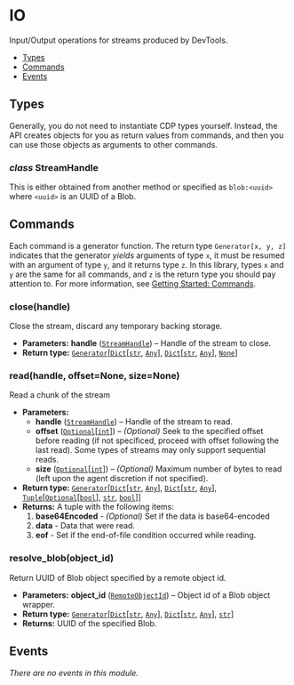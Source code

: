 # IO

Input/Output operations for streams produced by DevTools.

<a id="module-nodriver.cdp.io"></a>
* [Types]()
* [Commands]()
* [Events]()

## Types

Generally, you do not need to instantiate CDP types
yourself. Instead, the API creates objects for you as return
values from commands, and then you can use those objects as
arguments to other commands.

### *class* StreamHandle

This is either obtained from another method or specified as `blob:<uuid>` where
`<uuid>` is an UUID of a Blob.

## Commands

Each command is a generator function. The return
type `Generator[x, y, z]` indicates that the generator
*yields* arguments of type `x`, it must be resumed with
an argument of type `y`, and it returns type `z`. In
this library, types `x` and `y` are the same for all
commands, and `z` is the return type you should pay attention
to. For more information, see
[Getting Started: Commands](../quickstart.md#getting-started-commands).

### close(handle)

Close the stream, discard any temporary backing storage.

* **Parameters:**
  **handle** ([`StreamHandle`](#nodriver.cdp.io.StreamHandle)) – Handle of the stream to close.
* **Return type:**
  [`Generator`](https://docs.python.org/3/library/typing.html#typing.Generator)[[`Dict`](https://docs.python.org/3/library/typing.html#typing.Dict)[[`str`](https://docs.python.org/3/library/stdtypes.html#str), [`Any`](https://docs.python.org/3/library/typing.html#typing.Any)], [`Dict`](https://docs.python.org/3/library/typing.html#typing.Dict)[[`str`](https://docs.python.org/3/library/stdtypes.html#str), [`Any`](https://docs.python.org/3/library/typing.html#typing.Any)], [`None`](https://docs.python.org/3/library/constants.html#None)]

### read(handle, offset=None, size=None)

Read a chunk of the stream

* **Parameters:**
  * **handle** ([`StreamHandle`](#nodriver.cdp.io.StreamHandle)) – Handle of the stream to read.
  * **offset** ([`Optional`](https://docs.python.org/3/library/typing.html#typing.Optional)[[`int`](https://docs.python.org/3/library/functions.html#int)]) –  *(Optional)* Seek to the specified offset before reading (if not specificed, proceed with offset following the last read). Some types of streams may only support sequential reads.
  * **size** ([`Optional`](https://docs.python.org/3/library/typing.html#typing.Optional)[[`int`](https://docs.python.org/3/library/functions.html#int)]) –  *(Optional)* Maximum number of bytes to read (left upon the agent discretion if not specified).
* **Return type:**
  [`Generator`](https://docs.python.org/3/library/typing.html#typing.Generator)[[`Dict`](https://docs.python.org/3/library/typing.html#typing.Dict)[[`str`](https://docs.python.org/3/library/stdtypes.html#str), [`Any`](https://docs.python.org/3/library/typing.html#typing.Any)], [`Dict`](https://docs.python.org/3/library/typing.html#typing.Dict)[[`str`](https://docs.python.org/3/library/stdtypes.html#str), [`Any`](https://docs.python.org/3/library/typing.html#typing.Any)], [`Tuple`](https://docs.python.org/3/library/typing.html#typing.Tuple)[[`Optional`](https://docs.python.org/3/library/typing.html#typing.Optional)[[`bool`](https://docs.python.org/3/library/functions.html#bool)], [`str`](https://docs.python.org/3/library/stdtypes.html#str), [`bool`](https://docs.python.org/3/library/functions.html#bool)]]
* **Returns:**
  A tuple with the following items:
  1. **base64Encoded** -  *(Optional)* Set if the data is base64-encoded
  2. **data** - Data that were read.
  3. **eof** - Set if the end-of-file condition occurred while reading.

### resolve_blob(object_id)

Return UUID of Blob object specified by a remote object id.

* **Parameters:**
  **object_id** ([`RemoteObjectId`](runtime.md#nodriver.cdp.runtime.RemoteObjectId)) – Object id of a Blob object wrapper.
* **Return type:**
  [`Generator`](https://docs.python.org/3/library/typing.html#typing.Generator)[[`Dict`](https://docs.python.org/3/library/typing.html#typing.Dict)[[`str`](https://docs.python.org/3/library/stdtypes.html#str), [`Any`](https://docs.python.org/3/library/typing.html#typing.Any)], [`Dict`](https://docs.python.org/3/library/typing.html#typing.Dict)[[`str`](https://docs.python.org/3/library/stdtypes.html#str), [`Any`](https://docs.python.org/3/library/typing.html#typing.Any)], [`str`](https://docs.python.org/3/library/stdtypes.html#str)]
* **Returns:**
  UUID of the specified Blob.

## Events

*There are no events in this module.*
